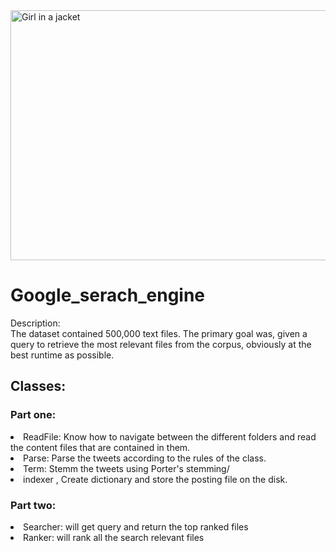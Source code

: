 <img src="https://camo.githubusercontent.com/986e49d0a45caf3059c8c6d563f042594c03fd7125dad287b2c6cf2c84dfd898/68747470733a2f2f63646e2e736561726368656e67696e656a6f75726e616c2e636f6d2f77702d636f6e74656e742f75706c6f6164732f323031382f31302f31342d47726561742d5365617263682d456e67696e65732d596f752d43616e2d5573652d496e73746561642d6f662d476f6f676c652d373630783430302e706e67" alt="Girl in a jacket" width="700" height="400">

<h1> Google_serach_engine </h1>
Description: <br>
The dataset contained 500,000 text files. The primary goal was, given a query to retrieve the most relevant files from the corpus, obviously at the best runtime as possible. 

<h2> Classes: </h2>
<ui>
  <h3> Part one: </h3>
  <ui>
    <li>ReadFile: Know how to navigate between the different folders and read the content files that are contained in them.</li>
    <li>Parse: Parse the tweets according to the rules of the class.</li>
    <li>Term: Stemm the tweets using Porter's stemming/</li>
    <li>indexer , Create dictionary and store the posting file on the disk.</li>
  </ui>
  <h3> Part two: </h3>
  <ui>
    <li>Searcher: will get query and return the top ranked files</li>
    <li>Ranker: will rank all the search relevant files</li>
  </ui>
</ui>
